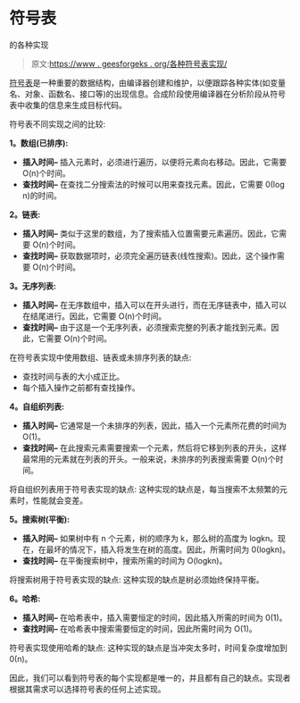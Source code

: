 # 符号表

的各种实现

> 原文:[https://www . geesforgeks . org/各种符号表实现/](https://www.geeksforgeeks.org/various-implementations-of-symbol-table/)

[符号表](https://www.geeksforgeeks.org/symbol-table-compiler/)是一种重要的数据结构，由编译器创建和维护，以便跟踪各种实体(如变量名、对象、函数名、接口等)的出现信息。合成阶段使用编译器在分析阶段从符号表中收集的信息来生成目标代码。

符号表不同实现之间的比较:

**1。数组(已排序):**

*   **插入时间–**
    插入元素时，必须进行遍历，以便将元素向右移动。因此，它需要 O(n)个时间。
*   **查找时间–**
    在查找二分搜索法的时候可以用来查找元素。因此，它需要 0(log n)的时间。

**2。链表:**

*   **插入时间–**
    类似于这里的数组，为了搜索插入位置需要元素遍历。因此，它需要 O(n)个时间。
*   **查找时间–**
    获取数据项时，必须完全遍历链表(线性搜索)。因此，这个操作需要 O(n)个时间。

**3。无序列表:**

*   **插入时间–**
    在无序数组中，插入可以在开头进行，而在无序链表中，插入可以在结尾进行。因此，它需要 O(n)个时间。
*   **查找时间–**
    由于这是一个无序列表，必须搜索完整的列表才能找到元素。因此，它需要 O(n)个时间。

在符号表实现中使用数组、链表或未排序列表的缺点:

*   查找时间与表的大小成正比。
*   每个插入操作之前都有查找操作。

**4。自组织列表:**

*   **插入时间–**
    它通常是一个未排序的列表，因此，插入一个元素所花费的时间为 O(1)。
*   **查找时间–**
    在此搜索元素需要搜索一个元素，然后将它移到列表的开头，这样最常用的元素就在列表的开头。一般来说，未排序的列表搜索需要 O(n)个时间。

将自组织列表用于符号表实现的缺点:
这种实现的缺点是，每当搜索不太频繁的元素时，性能就会变差。

**5。搜索树(平衡):**

*   **插入时间–**
    如果树中有 n 个元素，树的顺序为 k，那么树的高度为 logkn。现在，在最坏的情况下，插入将发生在树的高度。因此，所需时间为 0(logkn)。
*   **查找时间–**
    在平衡搜索树中，搜索所需的时间为 O(logkn)。

将搜索树用于符号表实现的缺点:
这种实现的缺点是树必须始终保持平衡。

**6。哈希:**

*   **插入时间–**
    在哈希表中，插入需要恒定的时间，因此插入所需的时间为 0(1)。
*   **查找时间–**
    在哈希表中搜索需要恒定的时间，因此所需时间为 O(1)。

符号表实现使用哈希的缺点:
这种实现的缺点是当冲突太多时，时间复杂度增加到 0(n)。

因此，我们可以看到符号表的每个实现都是唯一的，并且都有自己的缺点。实现者根据其需求可以选择符号表的任何上述实现。